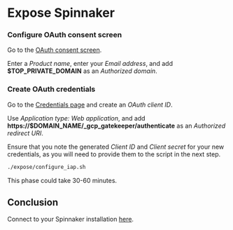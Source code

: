 # Expose Spinnaker

### Configure OAuth consent screen

Go to the [OAuth consent screen](https://console.developers.google.com/apis/credentials/consent?project=$PROJECT_ID).

Enter a *Product name*, enter your *Email address*, and add **$TOP_PRIVATE_DOMAIN** as an *Authorized domain*.

### Create OAuth credentials

Go to the [Credentials page](https://console.developers.google.com/apis/credentials/oauthclient?project=$PROJECT_ID) and create an *OAuth client ID*.

Use *Application type: Web application*, and add **https://$DOMAIN_NAME/_gcp_gatekeeper/authenticate** as an *Authorized redirect URI*.

Ensure that you note the generated *Client ID* and *Client secret* for your new credentials, as you will need to provide them to the script in the next step.

```bash
./expose/configure_iap.sh
```

This phase could take 30-60 minutes.

## Conclusion

Connect to your Spinnaker installation [here](https://$DOMAIN_NAME).